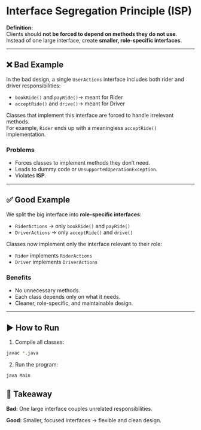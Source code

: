 # Interface Segregation Principle (ISP)

**Definition:**  
Clients should **not be forced to depend on methods they do not use**.  
Instead of one large interface, create **smaller, role-specific interfaces**.

---

## ❌ Bad Example

In the bad design, a single `UserActions` interface includes both rider and driver responsibilities:

* `bookRide()` and `payRide()`→ meant for Rider  
* `acceptRide()` and `drive()`→ meant for Driver  

Classes that implement this interface are forced to handle irrelevant methods.  
For example, `Rider` ends up with a meaningless `acceptRide()` implementation.

### Problems

* Forces classes to implement methods they don’t need.  
* Leads to dummy code or `UnsupportedOperationException`.  
* Violates **ISP**.

---

## ✅ Good Example

We split the big interface into **role-specific interfaces**:

* `RiderActions` → only `bookRide()` and `payRide()`  
* `DriverActions` → only `acceptRide()` and `drive()`

Classes now implement only the interface relevant to their role:

* `Rider` implements `RiderActions`  
* `Driver` implements `DriverActions`

### Benefits

* No unnecessary methods.  
* Each class depends only on what it needs.  
* Cleaner, role-specific, and maintainable design.  

---

## ▶️ How to Run

1. Compile all classes:

```bash
javac *.java
```
2. Run the program:

```bash
java Main
```

## 🔑 Takeaway

**Bad:** One large interface couples unrelated responsibilities.

**Good:** Smaller, focused interfaces → flexible and clean design.
